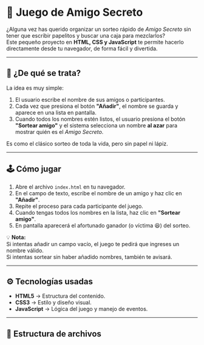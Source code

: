 # 🎁 Juego de Amigo Secreto

¿Alguna vez has querido organizar un sorteo rápido de *Amigo Secreto* sin tener que escribir papelitos y buscar una caja para mezclarlos?  
Este pequeño proyecto en **HTML, CSS y JavaScript** te permite hacerlo directamente desde tu navegador, de forma fácil y divertida.

---

## 📖 ¿De qué se trata?

La idea es muy simple:  
1. El usuario escribe el nombre de sus amigos o participantes.  
2. Cada vez que presiona el botón **"Añadir"**, el nombre se guarda y aparece en una lista en pantalla.  
3. Cuando todos los nombres estén listos, el usuario presiona el botón **"Sortear amigo"** y el sistema selecciona un nombre **al azar** para mostrar quién es el *Amigo Secreto*.  

Es como el clásico sorteo de toda la vida, pero sin papel ni lápiz.

---

## 🕹️ Cómo jugar

1. Abre el archivo `index.html` en tu navegador.
2. En el campo de texto, escribe el nombre de un amigo y haz clic en **"Añadir"**.
3. Repite el proceso para cada participante del juego.
4. Cuando tengas todos los nombres en la lista, haz clic en **"Sortear amigo"**.
5. En pantalla aparecerá el afortunado ganador (o víctima 😆) del sorteo.

💡 **Nota:**  
Si intentas añadir un campo vacío, el juego te pedirá que ingreses un nombre válido.  
Si intentas sortear sin haber añadido nombres, también te avisará.

---

## ⚙️ Tecnologías usadas

- **HTML5** → Estructura del contenido.
- **CSS3** → Estilo y diseño visual.
- **JavaScript** → Lógica del juego y manejo de eventos.

---

## 📂 Estructura de archivos
